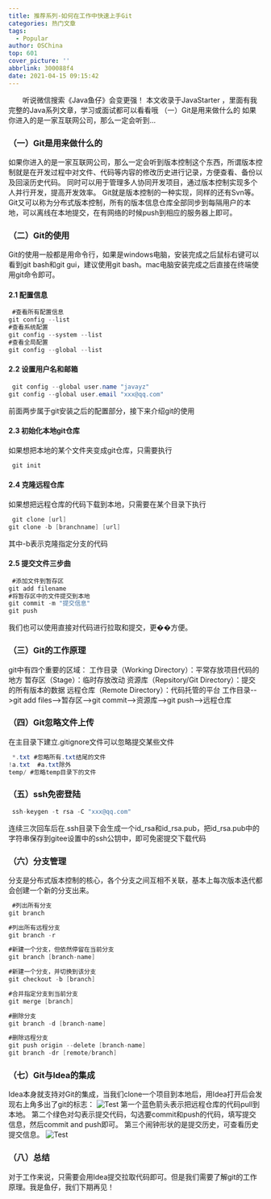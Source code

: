```yaml
---
title: 推荐系列-如何在工作中快速上手Git
categories: 热门文章
tags:
  - Popular
author: OSChina
top: 601
cover_picture: ''
abbrlink: 300088f4
date: 2021-04-15 09:15:42
---
```


&emsp;&emsp;听说微信搜索《Java鱼仔》会变更强！ 本文收录于JavaStarter ，里面有我完整的Java系列文章，学习或面试都可以看看哦 （一）Git是用来做什么的 如果你进入的是一家互联网公司，那么一定会听到...
<!-- more -->

                                                                                                                                                                                         
### （一）Git是用来做什么的 
如果你进入的是一家互联网公司，那么一定会听到版本控制这个东西，所谓版本控制就是在开发过程中对文件、代码等内容的修改历史进行记录，方便查看、备份以及回滚历史代码。 
同时可以用于管理多人协同开发项目，通过版本控制实现多个人并行开发，提高开发效率。 
Git就是版本控制的一种实现，同样的还有Svn等。 
Git又可以称为分布式版本控制，所有的版本信息仓库全部同步到每隔用户的本地，可以离线在本地提交，在有网络的时候push到相应的服务器上即可。 
### （二）Git的使用 
Git的使用一般都是用命令行，如果是windows电脑，安装完成之后鼠标右键可以看到git bash和git gui，建议使用git bash。mac电脑安装完成之后直接在终端使用git命令即可。 
#### 2.1 配置信息 
 ```java 
  #查看所有配置信息
git config --list
#查看系统配置
git config --system --list
#查看全局配置
git config --global --list

  ```  
#### 2.2 设置用户名和邮箱 
 ```java 
  git config --global user.name "javayz"
git config --global user.email "xxx@qq.com"

  ```  
前面两步属于git安装之后的配置部分，接下来介绍git的使用 
#### 2.3 初始化本地git仓库 
如果想把本地的某个文件夹变成git仓库，只需要执行 
 ```java 
  git init

  ```  
#### 2.4 克隆远程仓库 
如果想把远程仓库的代码下载到本地，只需要在某个目录下执行 
 ```java 
  git clone [url]
git clone -b [branchname] [url]

  ```  
其中-b表示克隆指定分支的代码 
#### 2.5 提交文件三步曲 
 ```java 
  #添加文件到暂存区
git add filename
#将暂存区中的文件提交到本地
git commit -m "提交信息"
git push

  ```  
我们也可以使用直接对代码进行拉取和提交，更��方便。 
### （三）Git的工作原理 
git中有四个重要的区域： 
工作目录（Working Directory）：平常存放项目代码的地方 
暂存区（Stage）：临时存放改动 
资源库（Repsitory/Git Directory）：提交的所有版本的数据 
远程仓库（Remote Directory）：代码托管的平台 
工作目录-->git add files-->暂存区-->git commit-->资源库-->git push-->远程仓库 
### （四）Git忽略文件上传 
在主目录下建立.gitignore文件可以忽略提交某些文件 
 ```java 
  *.txt #忽略所有.txt结尾的文件
!a.txt  #a.txt除外
temp/ #忽略temp目录下的文件

  ```  
### （五）ssh免密登陆 
 ```java 
  ssh-keygen -t rsa -C "xxx@qq.com"

  ```  
连续三次回车后在.ssh目录下会生成一个id_rsa和id_rsa.pub，把id_rsa.pub中的字符串保存到gitee设置中的ssh公钥中，即可免密提交下载代码 
### （六）分支管理 
分支是分布式版本控制的核心，各个分支之间互相不关联，基本上每次版本迭代都会创建一个新的分支出来。 
 ```java 
  #列出所有分支
git branch

#列出所有远程分支
git branch -r

#新建一个分支，但依然停留在当前分支
git branch [branch-name]

#新建一个分支，并切换到该分支
git checkout -b [branch]

#合并指定分支到当前分支
git merge [branch]

#删除分支
git branch -d [branch-name]

#删除远程分支
git push origin --delete [branch-name]
git branch -dr [remote/branch]

  ```  
### （七）Git与Idea的集成 
Idea本身就支持对Git的集成，当我们clone一个项目到本地后，用Idea打开后会发现右上角多出了git的标志： 
![Test](https://p3-juejin.byteimg.com/tos-cn-i-k3u1fbpfcp/af5239fd45ac4504861affea00dd902f~tplv-k3u1fbpfcp-zoom-1.image  '如何在工作中快速上手Git') 
第一个蓝色箭头表示把远程仓库的代码pull到本地。 
第二个绿色对勾表示提交代码，勾选要commit和push的代码，填写提交信息，然后commit and push即可。 
第三个闹钟形状的是提交历史，可查看历史提交信息。 
![Test](https://p3-juejin.byteimg.com/tos-cn-i-k3u1fbpfcp/af5239fd45ac4504861affea00dd902f~tplv-k3u1fbpfcp-zoom-1.image  '如何在工作中快速上手Git') 
### （八）总结 
对于工作来说，只需要会用Idea提交拉取代码即可。但是我们需要了解git的工作原理。我是鱼仔，我们下期再见！
                                        